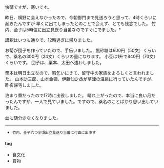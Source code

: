 快晴ですが、寒いです。

昨日、横野に会えなかったので、今朝御門まで見送ろうと思って、4時くらいに起きたんですが
早くに出てしまったとのことで会えず、とても残念でした。
竹内、金子は5時位に出立見送り当番なのですぐにでました。*

講釈はいつも通りで、12時過ぎに帰りました。

お菊が団子を作っていたので、手伝いました。
黒砂糖は600円（50文）くらいで、桑名の300円（24文）くらいの量になります。
小豆は1升で840円（70文）くらいです。
団子は、栗本、太田へ遣わしました。

栗本は明日出立なので、暇乞いにきて、留守中の家族をよろしくと言われました。
山本助三郎、山本金彌、伊藤仙之丞が草津の温泉に行っていたんですが、昨夜帰宅しました。

泊まり番だったので17時に出役しました。
晴れ上がったので、本当に良い月だったんですが、一人で見ていました。ですので、桑名のことばかり思い出していました。

蚊も随分少なくなりました。

***
* `竹内、金子六つ半頃出立見送り当番に付直に出申す`

#### tag
- 食文化
- 買物
